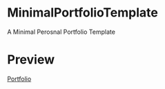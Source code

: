 # MinimalPortfolioTemplate
A Minimal Perosnal Portfolio Template

# Preview
<a href="http://127.0.0.1:5500/MinimalPortfolioTemplate-master/index.html">Portfolio</a>
